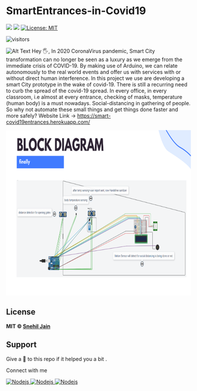 # SmartEntrances-in-Covid19
![](https://img.shields.io/static/v1?message=Hardware&label=Arduino&logo=arduino&color=skyblue&style=for-the-badge)
![](https://img.shields.io/static/v1?message=language&label=Python&logo=mongodb&color=blue&style=for-the-badge)
[![License: MIT](https://img.shields.io/github/license/SparshJain2000/blogApp?style=for-the-badge)](https://opensource.org/licenses/MIT)

![visitors](https://visitor-badge.laobi.icu/badge?page_id=snehiljain34.MERN-TechBlogs)

![Alt Text](https://smart-covid19entrances.herokuapp.com/)
Hey 🖐, In 2020 CoronaVirus pandemic,  Smart City transformation can no longer be seen as a luxury as we emerge from the immediate crisis of COVID-19.
By making use of Arduino, we can relate autonomously to the real world events and offer us with services with or without direct human interference. In this project we use are developing a smart City prototype in the wake of covid-19. There is still a recurring need to curb the spread of the covid-19 spread. In every office, in every classroom, i.e almost at every entrance, checking of masks, temperature (human body) is a must nowadays. Social-distancing in gathering of people. So why not automate these small things and get things done faster and more safely? 
Website Link -> https://smart-covid19entrances.herokuapp.com/

<img src="https://github.com/snehiljain34/SmartEntrances-in-Covid-19-IOT-/blob/main/5.png" width="800" height="450" />

## License
**MIT &copy; [Snehil Jain](https://github.com/snehiljain34/Arduino-Handsfree-Handwash-Dispenser/blob/master/LICENSE)**


## Support
Give a 🌟 to this repo if it helped you a bit .

Connect with me


<a href="mailto:snehil.udrhj@gmail.com" ><img height="25" alt="Nodejs" src="https://img.shields.io/static/v1.svg?message=snehil.udrhj@gmail.com&label=send&style=flat-square&logo=gmail&color=red&logoColor=red&colorA=grey&link=mailto:snehil.udrhj@gmail.com" /> </a> <a href="https://www.github.com/snehiljain34/" ><img height="25" alt="Nodejs" src="https://img.shields.io/static/v1.svg?label=follow&message=@snehiljain34&color=grey&logo=github&style=for-the-badge&logoColor=white&colorA=black" /> </a> <a href="https://www.linkedin.com/in/snehil-jain-942a47121/" ><img height="25" alt="Nodejs" src="https://img.shields.io/static/v1.svg?label=connect&message=@SnehilJain&color=success&logo=linkedin&style=for-the-badge&logoColor=white&colorA=blue" /> </a>
